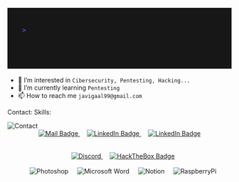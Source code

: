 
![](/gif/jga.gif)



<!-- - 👋 Hi, I’m `Javier Galán` -->
- 👀 I’m interested in `Cibersecurity, Pentesting, Hacking...`
- 🌱 I’m currently learning `Pentesting`
- 📫 How to reach me `javigaal99@gmail.com`

Contact:
Skills:

<a>
       <img alt="Contact" src="https://img.shields.io/badge/Contact-blue?style=for-the-badge&logo=contact&logoColor=white">
      </a>
<div id="badges" align="center">
      <a href="mailto:javigaal99@gmail.com" target="_blank">
        <img src="https://img.shields.io/badge/Mail-white?style=for-the-badge&logo=gmail&logoColor=red"
          alt="Mail Badge" />
      </a>
      &nbsp;&nbsp;&nbsp;
      <a href="https://www.linkedin.com/in/javier-galan-aldonza-859b09168" target="_blank">
        <img src="https://img.shields.io/badge/LinkedIn-blue?style=for-the-badge&logo=linkedin&logoColor=white"
          alt="LinkedIn Badge" />
      </a>
      &nbsp;&nbsp;&nbsp;
      <a href="https://github.com/lJllAllKllEllRl" target="_blank">
        <img src="https://img.shields.io/badge/Github-black?style=for-the-badge&logo=Github&logoColor=white"
          alt="LinkedIn Badge" />
      </a>
      <br>
      <br>
      <br>
   &nbsp;&nbsp;&nbsp;
     <a href="https://discordapp.com/users/899740444500557944" target="_blank">
   <img alt="Discord" src="https://img.shields.io/badge/Discord-7289DA?style=for-the-badge&logo=discord&logoColor=white">
       </a>
      &nbsp;&nbsp;&nbsp;
      <a href="https://app.hackthebox.com/profile/380109" target="_blank">
        <img src="https://img.shields.io/badge/HackTheBox-green?style=for-the-badge&logo=hackthebox&logoColor=black"
          alt="HackTheBox Badge" />
      </a>
      <br>
      <br>
</div>
<div id="badges" align="center">
       &nbsp;&nbsp;&nbsp;
      <a>
      <img alt="Photoshop" src="https://img.shields.io/badge/Adobe%20Photoshop-2580CA?style=for-the-badge&logo=Adobe%20Photoshop&logoColor=black">
      </a>
      &nbsp;&nbsp;&nbsp;
      <a>
      <img alt="Microsoft Word" src="https://img.shields.io/badge/Microsoft Word-31A8FF?style=for-the-badge&logo=microsoft%20word&logoColor=darkblue">
      </a>
      &nbsp;&nbsp;&nbsp;
       <a>
        <img alt="Notion" src="https://img.shields.io/badge/Notion-000000?style=for-the-badge&logo=notion&logoColor=white">
      </a>
      &nbsp;&nbsp;&nbsp;
       <a>
       <img alt="RaspberryPi" src="https://img.shields.io/badge/Raspberry%20Pi-A22846?style=for-the-badge&logo=Raspberry%20Pi&logoColor=white">
      </a>
    </div>

